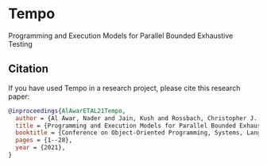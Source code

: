 # Tempo

Programming and Execution Models for Parallel Bounded Exhaustive Testing

## Citation

If you have used Tempo in a research project, please cite this research paper:

```bib
@inproceedings{AlAwarETAL21Tempo,
  author = {Al Awar, Nader and Jain, Kush and Rossbach, Christopher J. and Gligoric, Milos},
  title = {Programming and Execution Models for Parallel Bounded Exhaustive Testing},
  booktitle = {Conference on Object-Oriented Programming, Systems, Languages, and Applications},
  pages = {1--28},
  year = {2021},
}
```
